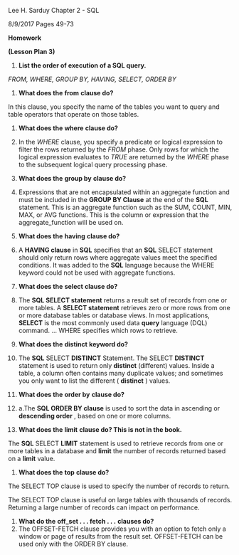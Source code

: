 Lee H. Sarduy                                                                                                                                             Chapter 2 - SQL

8/9/2017                                                                                                                                                    Pages 49-73

**Homework**

**(Lesson Plan 3)**

1. **List the order of execution of a SQL query.**

_FROM, WHERE, GROUP BY, HAVING, SELECT, ORDER BY_

1. **What does the**  **from**  **clause do?**

In this clause, you specify the name of the tables you want to query and table operators that operate on those tables.

1. **What does the**  **where**  **clause do?**
  1. In the _WHERE_ clause, you specify a predicate or logical expression to filter the rows returned by the _FROM_ phase. Only rows for which the logical expression evaluates to _TRUE_ are returned by the _WHERE_ phase to the subsequent logical query processing phase.

1. **What does the**  **group by**  **clause do?**
  1. Expressions that are not encapsulated within an aggregate function and must be included in the **GROUP BY Clause** at the end of the **SQL** statement. This is an aggregate function such as the SUM, COUNT, MIN, MAX, or AVG functions. This is the column or expression that the aggregate\_function will be used on.

1. **What does the**  **having**  **clause do?**
  1. A **HAVING clause** in **SQL** specifies that an **SQL** SELECT statement should only return rows where aggregate values meet the specified conditions. It was added to the **SQL** language because the WHERE keyword could not be used with aggregate functions.

1. **What does the**  **select**  **clause do?**
  1. The **SQL SELECT statement** returns a result set of records from one or more tables. A **SELECT statement** retrieves zero or more rows from one or more database tables or database views. In most applications, **SELECT** is the most commonly used data **query** language (DQL) command. ... WHERE specifies which rows to retrieve.

1. **What does the**  **distinct**  **keyword do?**
  1. The **SQL** SELECT **DISTINCT** Statement. The SELECT **DISTINCT** statement is used to return only **distinct** (different) values. Inside a table, a column often contains many duplicate values; and sometimes you only want to list the different ( **distinct** ) values.

1. **What does the**  **order by**  **clause do?**
  1. a.The **SQL ORDER BY clause** is used to sort the data in ascending or **descending   order** ,         based on one or more columns.

1. **What does the**  **limit**  **clause do? This is not in the book.**

The **SQL** SELECT **LIMIT** statement is used to retrieve records from one or more tables in a database and **limit** the number of records returned based on a **limit** value.



1. **What does the**  **top**  **clause do?**

The SELECT TOP clause is used to specify the number of records to return.

The SELECT TOP clause is useful on large tables with thousands of records. Returning a large number of records can impact on performance.

1. **What do the**  **off\_set . . . fetch . . .**  **clauses do?**
  1. The OFFSET-FETCH clause provides you with an option to fetch only a window or page of results from the result set. OFFSET-FETCH can be used only with the ORDER BY clause.